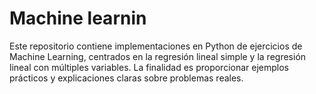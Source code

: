 # Machine learnin
Este repositorio contiene implementaciones en Python de ejercicios de Machine Learning, centrados en la regresión lineal simple y la regresión lineal con múltiples variables. La finalidad es proporcionar ejemplos prácticos y explicaciones claras sobre problemas reales.
